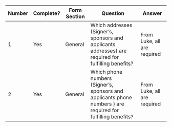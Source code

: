 |Number|Complete?|Form Section|Question|Answer|
|---|---|---|---|---|
|1|Yes|General|Which addresses (Signer’s, sponsors and applicants addresses) are required for fulfilling benefits?|From Luke, all are required|
|2|Yes|General|Which phone numbers (Signer’s, sponsors and applicants phone numbers ) are required for fulfilling benefits?|From Luke, all are required||
